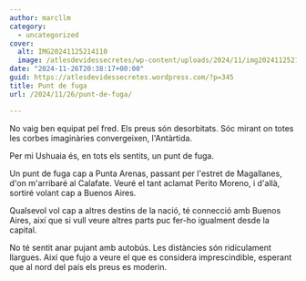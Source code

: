 ```yaml
---
author: marcllm
category:
  - uncategorized
cover:
  alt: IMG20241125214110
  image: /atlesdevidessecretes/wp-content/uploads/2024/11/img20241125214110.jpg
date: "2024-11-26T20:38:17+00:00"
guid: https://atlesdevidessecretes.wordpress.com/?p=345
title: Punt de fuga
url: /2024/11/26/punt-de-fuga/

---
```

No vaig ben equipat pel fred. Els preus són desorbitats. Sóc mirant on totes les corbes imaginàries convergeixen, l'Antàrtida.

Per mi Ushuaia és, en tots els sentits, un punt de fuga.

Un punt de fuga cap a Punta Arenas, passant per l'estret de Magallanes, d'on m'arribaré al Calafate. Veuré el tant aclamat Perito Moreno, i d'allà, sortiré volant cap a Buenos Aires.

Qualsevol vol cap a altres destins de la nació, té connecció amb Buenos Aires, així que si vull veure altres parts puc fer-ho igualment desde la capital.

No té sentit anar pujant amb autobús. Les distàncies són ridículament llargues. Així que fujo a veure el que es considera imprescindible, esperant que al nord del país els preus es moderin.
